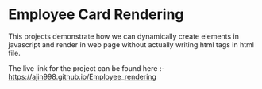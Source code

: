 # Employee Card Rendering

This projects demonstrate how we can dynamically create elements in javascript and render in web page without actually writing html tags in html file.


The live link for the project can be found here :-  https://ajin998.github.io/Employee_rendering
